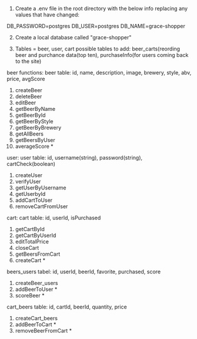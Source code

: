 1. Create a .env file in the root directory with the below info replacing any values that have changed:

DB_PASSWORD=postgres
DB_USER=postgres
DB_NAME=grace-shopper

2. Create a local database called "grace-shopper"


3. Tables = beer, user, cart
possible tables to add: beer_carts(reording beer and purchance data(top ten), purchaseInfo(for users coming back to the site)


beer functions: 
beer table: id, name, description, image, brewery, style, abv, price, avgScore
1. createBeer 
2. deleteBeer
3. editBeer
7. getBeerByName
8. getBeerById
9. getBeerByStyle
10. getBeerByBrewery
11. getAllBeers
12. getBeersByUser
13. averageScore * 

user:
user table: id, username(string), password(string), cartCheck(boolean)
1. createUser
2. verifyUser
3. getUserByUsername
4. getUserbyId
6. addCartToUser
7. removeCartFromUser

cart:
cart table: id, userId, isPurchased
1. getCartById
2. getCartByUserId
3. editTotalPrice
5. closeCart
6. getBeersFromCart
7. createCart *

beers_users
tabel: id, userId, beerId, favorite, purchased, score
1. createBeer_users
5. addBeerToUser *
1. scoreBeer *

cart_beers 
table: id, cartId, beerId, quantity, price
1. createCart_beers
5. addBeerToCart *
4. removeBeerFromCart *
